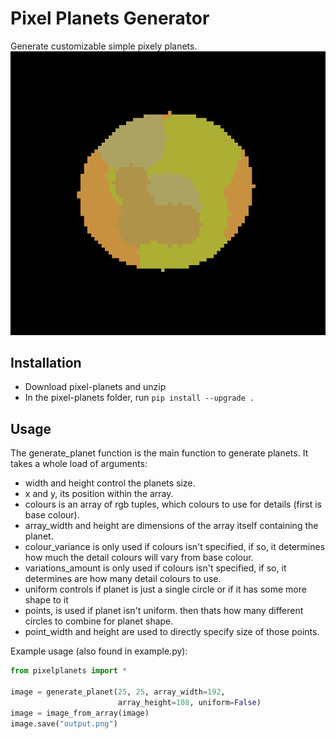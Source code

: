 # Pixel Planets Generator

Generate customizable simple pixely planets.
![Autumn Planet](https://github.com/ingobeans/pixel-planets/blob/main/example_planets/autumn_hd.png)

## Installation

* Download pixel-planets and unzip
* In the pixel-planets folder, run `pip install --upgrade .`

## Usage

The generate_planet function is the main function to generate planets. It takes a whole load of arguments:

* width and height control the planets size. 
* x and y, its position within the array. 
* colours is an array of rgb tuples, which colours to use for details (first is base colour). 
* array_width and height are dimensions of the array itself containing the planet. 
* colour_variance is only used if colours isn't specified, if so, it determines how much the detail colours will vary from base colour. 
* variations_amount is only used if colours isn't specified, if so, it determines are how many detail colours to use.
* uniform controls if planet is just a single circle or if it has some more shape to it
* points, is used if planet isn't uniform. then thats how many different circles to combine for planet shape.
* point_width and height are used to directly specify size of those points.

Example usage (also found in example.py):
```py
from pixelplanets import *

image = generate_planet(25, 25, array_width=192,
                        array_height=108, uniform=False)
image = image_from_array(image)
image.save("output.png")
```